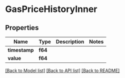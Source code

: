 # GasPriceHistoryInner

## Properties

Name | Type | Description | Notes
------------ | ------------- | ------------- | -------------
**timestamp** | **f64** |  | 
**value** | **f64** |  | 

[[Back to Model list]](../README.md#documentation-for-models) [[Back to API list]](../README.md#documentation-for-api-endpoints) [[Back to README]](../README.md)


